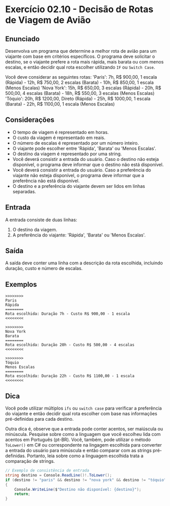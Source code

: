 # Exercício 02.10 - Decisão de Rotas de Viagem de Avião

## Enunciado

Desenvolva um programa que determine a melhor rota de avião para um viajante com base em critérios específicos. O programa deve solicitar o destino, se o viajante prefere a rota mais rápida, mais barata ou com menos escalas, e então decidir qual rota escolher utilizando `IF` ou `Switch Case`.

Você deve considerar as seguintes rotas:
'Paris': 7h, R$ 900,00, 1 escala (Rápida) - 12h, R$ 750,00, 2 escalas (Barata) - 10h, R$ 850,00, 1 escala (Menos Escalas)
'Nova York': 15h, R$ 650,00, 3 escalas (Rápida) - 20h, R$ 500,00, 4 escalas (Barata) - 18h, R$ 550,00, 3 escalas (Menos Escalas)
'Tóquio': 20h, R$ 1200,00, Direto (Rápida) - 25h, R$ 1000,00, 1 escala (Barata) - 22h, R$ 1100,00, 1 escala (Menos Escalas)

## Considerações

- O tempo de viagem é representado em horas.
- O custo da viagem é representado em reais.
- O número de escalas é representado por um número inteiro.
- O viajante pode escolher entre 'Rápida', 'Barata' ou 'Menos Escalas'.
- O destino da viagem é representado por uma string.
- Você deverá consistir a entrada do usuário. Caso o destino não esteja disponível, o programa deve informar que o destino não está disponível.
- Você deverá consistir a entrada do usuário. Caso a preferência do viajante não esteja disponível, o programa deve informar que a preferência não está disponível.
- O destino e a preferência do viajante devem ser lidos em linhas separadas.

## Entrada

A entrada consiste de duas linhas:

1. O destino da viagem.
2. A preferência do viajante: 'Rápida', 'Barata' ou 'Menos Escalas'.

## Saída

A saída deve conter uma linha com a descrição da rota escolhida, incluindo duração, custo e número de escalas.

## Exemplos

```plaintext
>>>>>>>>
Paris
Rápida
========
Rota escolhida: Duração 7h - Custo R$ 900,00 - 1 escala
<<<<<<<<

>>>>>>>>
Nova York
Barata
========
Rota escolhida: Duração 20h - Custo R$ 500,00 - 4 escalas
<<<<<<<<

>>>>>>>>
Tóquio
Menos Escalas
========
Rota escolhida: Duração 22h - Custo R$ 1100,00 - 1 escala
<<<<<<<<
```

## Dica

Você pode utilizar múltiplos `ifs` ou `switch case` para verificar a preferência do viajante e então decidir qual rota escolher com base nas informações pré-definidas para cada destino.

Outra dica é, observe que a entrada pode conter acentos, ser maiúscula ou minúscula. Pesquise sobre como a linguagem que você escolheu lida com acentos em Português (pt-BR). Você, também, pode utilizar o método `ToLower()` em C# ou correspondente na lingagem escolhida para converter a entrada do usuário para minúscula e então comparar com as strings pré-definidas. Portanto, leia sobre como a linguagem escolhida trata a comparação de strings.

```csharp
// Exemplo de consistência de entrada
string destino = Console.ReadLine()!.ToLower();
if (destino != "paris" && destino != "nova york" && destino != "tóquio")
{
    Console.WriteLine($"Destino não disponível: {destino}");
    return;
}
```
